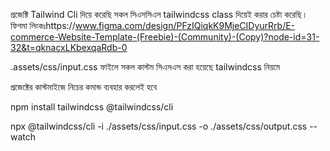 প্রজেক্টি Tailwind Cli দিয়ে করেছি সকল সিএসসিএস tailwindcss class দিয়েই করার
চেষ্টা করেছি। ফিগমা
লিংকঃhttps://www.figma.com/design/PFzIQiqkK9MjeCIDyurRrb/E-commerce-Website-Template-(Freebie)-(Community)-(Copy)?node-id=31-32&t=qknacxLKbexqaRdb-0

.assets/css/input.css ফাইলে সকল কাস্টম সিএসএস করা হয়েছে tailwindcss নিয়মে

প্রজেক্টের কাস্টমাইজে নিচের কমান্ড ব্যবহার করলেই হবে 

npm install tailwindcss @tailwindcss/cli

npx @tailwindcss/cli -i ./assets/css/input.css -o ./assets/css/output.css --watch
